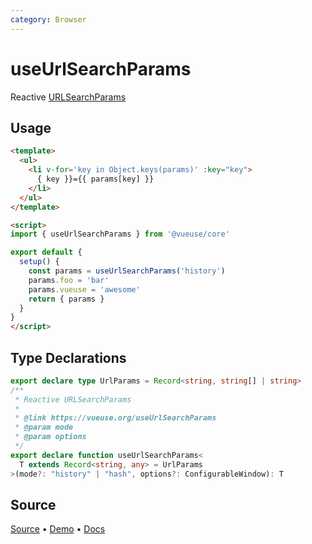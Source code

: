 ```yaml
---
category: Browser
---
```


# useUrlSearchParams

Reactive [URLSearchParams](https://developer.mozilla.org/en-US/docs/Web/API/URLSearchParams)

## Usage

```html {19}
<template>
  <ul>
    <li v-for='key in Object.keys(params)' :key="key">
      { key }}={{ params[key] }}
    </li>
  </ul>
</template>

<script>
import { useUrlSearchParams } from '@vueuse/core'

export default {
  setup() {
    const params = useUrlSearchParams('history')
    params.foo = 'bar'
    params.vueuse = 'awesome'
    return { params }
  } 
}
</script>
```


<!--FOOTER_STARTS-->
## Type Declarations

```typescript
export declare type UrlParams = Record<string, string[] | string>
/**
 * Reactive URLSearchParams
 *
 * @link https://vueuse.org/useUrlSearchParams
 * @param mode
 * @param options
 */
export declare function useUrlSearchParams<
  T extends Record<string, any> = UrlParams
>(mode?: "history" | "hash", options?: ConfigurableWindow): T
```

## Source

[Source](https://github.com/vueuse/vueuse/blob/main/packages/core/useUrlSearchParams/index.ts) • [Demo](https://github.com/vueuse/vueuse/blob/main/packages/core/useUrlSearchParams/demo.vue) • [Docs](https://github.com/vueuse/vueuse/blob/main/packages/core/useUrlSearchParams/index.md)


<!--FOOTER_ENDS-->
